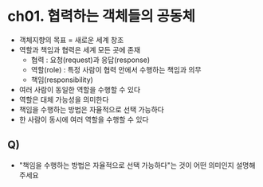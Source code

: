 # ch01. 협력하는 객체들의 공동체
* 객체지향의 목표 = 새로운 세계 창조
* 역할과 책임과 협력은 세계 모든 곳에 존재
  * 협력 : 요청(request)과 응답(response)
  * 역할(role) : 특정 사람이 협력 안에서 수행하는 책임과 의무
  * 책임(responsibility)
* 여러 사람이 동일한 역할을 수행할 수 있다
* 역할은 대체 가능성을 의미한다
* 책임을 수행하는 방법은 자율적으로 선택 가능하다
* 한 사람이 동시에 여러 역할을 수행할 수 있다

## Q)
* "책임을 수행하는 방법은 자율적으로 선택 가능하다"는 것이 어떤 의미인지 설명해주세요
